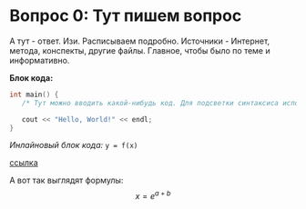 # Вопрос 0: Тут пишем вопрос
А тут - ответ. Изи.
Расписываем подробно. Источники - Интернет, метода, конспекты, другие файлы. Главное, чтобы было по теме и информативно.

**Блок кода:**

```cpp
int main() {
   /* Тут можно вводить какой-нибудь код. Для подсветки синтаксиса используем ```cpp */

   cout << "Hello, World!" << endl;
}
```

*Инлайновый блок кода:* `y = f(x)`

[ссылка](https://google.com)

А вот так выглядят формулы: $$ x = e^{a+b} $$